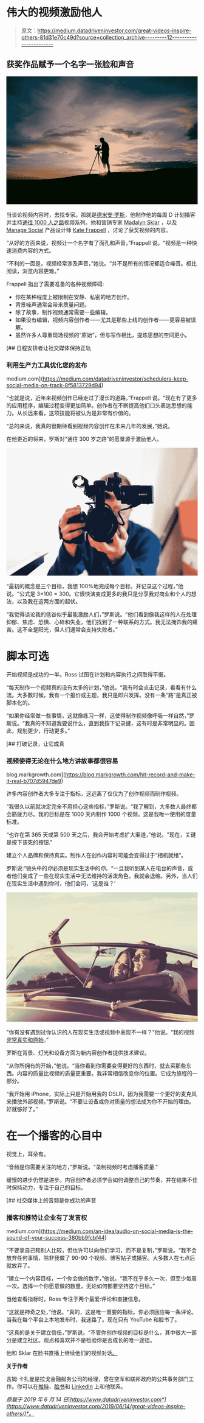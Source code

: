 # 伟大的视频激励他人

> 原文：<https://medium.datadriveninvestor.com/great-videos-inspire-others-81d31e70c49d?source=collection_archive---------12----------------------->

## 获奖作品赋予一个名字一张脸和声音

![](img/d44e29a4518b1925c661be6ec0d1c1a2.png)

当谈论视频内容时，去找专家。那就是[德米安·罗斯](https://twitter.com/demianross)，他制作他的每周 D 计划播客并主持[通往 1000 人之路](https://www.youtube.com/watch?v=ZId1ShcuHo4&list=UUkZYsLkvMop8E1QyuiKSQ9Q)视频系列。他和营销专家 [Madalyn Sklar](https://twitter.com/MadalynSklar) ，以及 [Manage Social](https://twitter.com/ManageSocial) 产品设计师 [Kate Frappell](https://twitter.com/katefrappell) ，讨论了获奖视频的内容。

“从好的方面来说，视频让一个名字有了面孔和声音，”Frappell 说。“视频是一种快速消费内容的方式。

“不利的一面是，视频经常涉及声音，”她说。“并不是所有的情况都适合噪音。相比阅读，浏览内容更难。”

Frappell 指出了需要准备的各种视频障碍:

*   你在某种程度上被限制在安静、私密的地方创作。
*   背景噪声通常会带来质量问题。
*   除了故事，制作视频通常需要一些编辑。
*   如果没有编辑，视频内容创作者——尤其是那些上线的创作者——更容易被误解。
*   虽然许多人尊重现场视频的“原始”，但与写作相比，提炼思想的空间更小。

[](https://medium.com/datadriveninvestor/schedulers-keep-social-media-on-track-8f5813729d94) [## 日程安排者让社交媒体保持正轨

### 利用生产力工具优化您的发布

medium.com](https://medium.com/datadriveninvestor/schedulers-keep-social-media-on-track-8f5813729d94) 

“也就是说，近年来视频创作已经走过了漫长的道路，”Frappell 说。“现在有了更多的应用程序，编辑过程变得更加简单。创作者在不断提高他们口头表达思想的能力。从长远来看，这项技能将被认为是非常有价值的。

“总的来说，我真的很期待看到视频内容创作在未来几年的发展，”她说。

在他更近的将来，罗斯对“通往 300 岁之路”的愿景源于激励他人。

![](img/bada53a521bc381b67a60903f1910436.png)

“最初的概念是三个目标，我想 100%地完成每个目标，并记录这个过程，”他说。“公式是 3×100 = 300。它很快演变成更多的我只是分享我对商业和个人的想法，以及我在这两方面的起伏。

“我觉得谈论我的低谷似乎最能激励人们，”罗斯说。“他们看到像我这样的人在处理抑郁、焦虑、恐惧、心碎和失业，他们找到了一种联系的方式。我无法掩饰我的痛苦。这不全是阳光，但人们通常会支持失败者。”

# 脚本可选

开始视频是成功的一半。Ross 试图在计划和内容执行之间取得平衡。

“每天制作一个视频真的没有太多的计划，”他说。“我有时会点击记录，看看有什么流。大多数时候，我有一个报价或主题，我只是即兴发挥。没有一条“路”是真正被脚本化的。

“如果你经常做一些事情，这就像练习一样，这使得制作视频像呼吸一样自然，”罗斯说。“我真的不知道我要说什么，直到我按下记录键，这有时是非常明显的。因此，规划更少，行动更多。”

[](https://blog.markgrowth.com/hit-record-and-make-it-real-b707d5947de9) [## 打破记录，让它成真

### 视频使得无论在什么地方讲故事都很容易

blog.markgrowth.com](https://blog.markgrowth.com/hit-record-and-make-it-real-b707d5947de9) 

许多内容创作者大多专注于指标，这远离了仅仅为了创作视频而制作视频。

“我很久以前就决定完全不用担心这些指标，”罗斯说。“我了解到，大多数人最终都会筋疲力尽。我的目标是在 1000 天内制作 1000 个视频。这是我唯一使用的度量标准。

“也许在第 365 天或第 500 天之后，我会开始考虑扩大渠道，”他说。"现在，关键是按下该死的按钮."

建立个人品牌和保持真实。制作人在创作内容时可能会变得过于“相机就绪”。

罗斯说:“镜头中的*你*必须是现实生活中的*你*。“一旦我听到某人在电台的声音，或者他们变成了一些在现实生活中无法维持的活泼角色，我就会退缩。另外，当人们在现实生活中遇到你时，他们会问，‘这是谁？’

![](img/6c056aaaef8272463453f49fd4e20f5e.png)

"你有没有遇到过你认识的人在现实生活或视频中表现不一样？"他说。“我的视频[非常真实和原始](https://www.youtube.com/demianross)。”

罗斯在背景、灯光和设备方面为新内容创作者提供技术建议。

“从你所拥有的开始，”他说。“当你看到你需要变得更好的东西时，就去买那些东西。内容的质量比视频的质量更重要。我非常相信改变你的位置。它成为旅程的一部分。

“我开始用 iPhone，实际上只是开始用我的 DSLR，因为我需要一个更好的麦克风来播放外部视频，”罗斯说。“不要让设备或你对质量的想法成为你不开始的理由。好就够好了。”

# 在一个播客的心目中

视觉上，耳朵有。

“音频是你需要关注的地方，”罗斯说。"录制视频时考虑播客质量."

缓慢的进步仍然是进步。内容创作者必须学会如何调整自己的节奏，并在结果不佳时保持动力，专注于自己的目标。

[](https://medium.com/an-idea/audio-on-social-media-is-the-sound-of-your-success-380bb9fcbf44) [## 社交媒体上的音频是你成功的声音

### 播客和推特让企业有了发言权

medium.com](https://medium.com/an-idea/audio-on-social-media-is-the-sound-of-your-success-380bb9fcbf44) 

“不要拿自己和别人比较，但也许可以向他们学习，而不是复制，”罗斯说。“我不会放弃任何事情，除非我做了 90-90 个视频、博客帖子或播客。大多数人在七点后就放弃了。

“建立一个内容目标，一个你会做的数字，”他说。“我不在乎多久一次，但至少每周一次。选择一个你愿意做的数量，无论如何都要坚持这个目标。”

当他查看指标时，Ross 专注于两个最爱:评论和直接信息。

“这就是神奇之处，”他说。“真的，这是唯一重要的指标。你必须回应每一条评论。当我在每个平台上本地发布时，我迷路了。现在只有 YouTube 和脸书了。

“这真的是关于建立信任，”罗斯说。“不管你创作视频的目标是什么，其中很大一部分是建立社区。观点和喜欢并不是检验你是否成长的唯一途径。

他和 Sklar 在脸书直播上继续他们的视频对话[。](https://www.facebook.com/manageflitter/videos/2345310098834934/?notif_id=1552429277045980&notif_t=live_video_explicit)

**关于作者**

吉姆·卡扎曼是拉戈金融服务公司的经理，曾在空军和联邦政府的公共事务部门工作。你可以在[推特](https://twitter.com/JKatzaman)、[脸书](https://www.facebook.com/jim.katzaman)和 [LinkedIn](https://www.linkedin.com/in/jim-katzaman-33641b21/) 上和他联系。

*原载于 2019 年 6 月 14 日*[*https://www.datadriveninvestor.com*](https://www.datadriveninvestor.com/2019/06/14/great-videos-inspire-others/)*。*